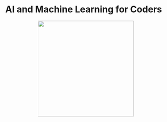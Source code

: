 # AI and Machine Learning for Coders

<p align='center'><img src='./ai.gif' width='300' height='300'></p>
